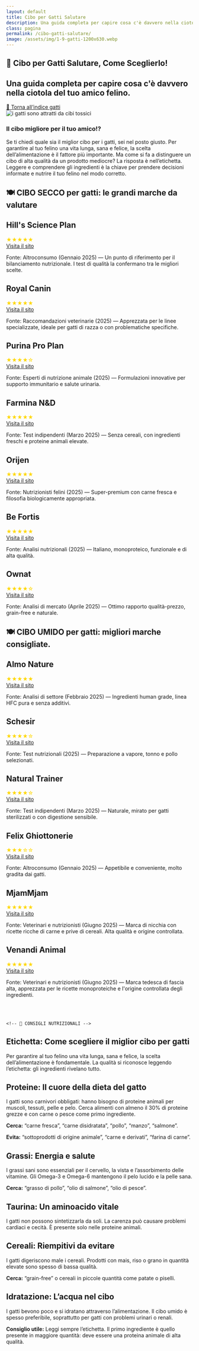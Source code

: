 ```yaml
---
layout: default
title: Cibo per Gatti Salutare
description: Una guida completa per capire cosa c'è davvero nella ciotola del tuo amico felino.
class: pagina
permalink: /cibo-gatti-salutare/
image: /assets/img/1-9-gatti-1200x630.webp
---
```


<main class="layout-wrapper">

<!-- 📝 INTRODUZIONE -->
<section class="intro">
  <h1 class="main-title-centered">🍴 Cibo per Gatti Salutare, Come Sceglierlo!</h1>
  <h2 class="small-title">
    Una guida completa per capire cosa c'è davvero nella ciotola del tuo amico felino.
  </h2>
</section>

<a href="/index-tutto-gatti/" class="btn-indice" aria-label="Vai all’indice gatti">
  🐾 Torna all’indice gatti
</a>


<section class="square-grid">

  <div class="content-square">
    <img src="/assets/img/1-Cibo-Gatti-Il-Migliore-480.webp" alt="i gatti sono attratti da cibi tossici">
    <h3>Il cibo migliore per il tuo amico!?</h3>
    <div class="description">
      Se ti chiedi quale sia il miglior cibo per i gatti, sei nel posto giusto. Per garantire al tuo felino una vita lunga, sana e felice, la scelta dell’alimentazione è il fattore più importante. Ma come si fa a distinguere un cibo di alta qualità da un prodotto mediocre? La risposta è nell’etichetta. Leggere e comprendere gli ingredienti è la chiave per prendere decisioni informate e nutrire il tuo felino nel modo corretto.
    </div>
  </div>
</section>


<!-- 🍽️ CIBO SECCO -->

<section class="text-block">
  <h2 class="section-title-gradient">🍽️ CIBO SECCO per gatti: le grandi marche da valutare</h2>
</section>

<section class="indice-antracite">
  <div class="brand-header">
    <h2 class="section-title">Hill's Science Plan</h2>
    <div class="rating-stars"><span style="color: gold;">★★★★★</span></div>
    <a class="brand-name" href="https://www.hillspet.it/" target="_blank" rel="noopener">Visita il sito</a>
  </div>
  <p class="brand-description">
    Fonte: Altroconsumo (Gennaio 2025) — Un punto di riferimento per il bilanciamento nutrizionale. I test di qualità la confermano tra le migliori scelte.
  </p>
</section>

<section class="indice-antracite">
  <div class="brand-header">
    <h2 class="section-title">Royal Canin</h2>
    <div class="rating-stars"><span style="color: gold;">★★★★★</span></div>
    <a class="brand-name" href="https://www.royalcanin.com/it" target="_blank" rel="noopener">Visita il sito</a>
  </div>
  <p class="brand-description">
    Fonte: Raccomandazioni veterinarie (2025) — Apprezzata per le linee specializzate, ideale per gatti di razza o con problematiche specifiche.
  </p>
</section>

<section class="indice-antracite">
  <div class="brand-header">
    <h2 class="section-title">Purina Pro Plan</h2>
    <div class="rating-stars"><span style="color: gold;">★★★★☆</span></div>
    <a class="brand-name" href="https://www.purina.it/" target="_blank" rel="noopener">Visita il sito</a>
  </div>
  <p class="brand-description">
    Fonte: Esperti di nutrizione animale (2025) — Formulazioni innovative per supporto immunitario e salute urinaria.
  </p>
</section>

<section class="indice-antracite">
  <div class="brand-header">
    <h2 class="section-title">Farmina N&D</h2>
    <div class="rating-stars"><span style="color: gold;">★★★★★</span></div>
    <a class="brand-name" href="https://www.farmina.com/it/" target="_blank" rel="noopener">Visita il sito</a>
  </div>
  <p class="brand-description">
    Fonte: Test indipendenti (Marzo 2025) — Senza cereali, con ingredienti freschi e proteine animali elevate.
  </p>
</section>

<section class="indice-antracite">
  <div class="brand-header">
    <h2 class="section-title">Orijen</h2>
    <div class="rating-stars"><span style="color: gold;">★★★★★</span></div>
    <a class="brand-name" href="https://www.orijen.ca/" target="_blank" rel="noopener">Visita il sito</a>
  </div>
  <p class="brand-description">
    Fonte: Nutrizionisti felini (2025) — Super-premium con carne fresca e filosofia biologicamente appropriata.
  </p>
</section>

<section class="indice-antracite">
  <div class="brand-header">
    <h2 class="section-title">Be Fortis</h2>
    <div class="rating-stars"><span style="color: gold;">★★★★★</span></div>
    <a class="brand-name" href="https://www.arcaplanet.it/s/?q=BeFortis+cat" target="_blank" rel="noopener">Visita il sito</a>
  </div>
  <p class="brand-description">
    Fonte: Analisi nutrizionali (2025) — Italiano, monoproteico, funzionale e di alta qualità.
  </p>
</section>

<section class="indice-antracite">
  <div class="brand-header">
    <h2 class="section-title">Ownat</h2>
    <div class="rating-stars"><span style="color: gold;">★★★★☆</span></div>
    <a class="brand-name" href="https://www.ownat.com/it/" target="_blank" rel="noopener">Visita il sito</a>
  </div>
  <p class="brand-description">
    Fonte: Analisi di mercato (Aprile 2025) — Ottimo rapporto qualità-prezzo, grain-free e naturale.
  </p>
</section>




  

<!-- 🍽️ CIBO UMIDO -->


<section class="text-block">
  <h2 class="section-title-gradient">🍽️ CIBO UMIDO per gatti: migliori marche consigliate.</h2>
</section>

<section class="indice-antracite">
  <div class="brand-header">
    <h2 class="section-title">Almo Nature</h2>
    <div class="rating-stars"><span style="color: gold;">★★★★★</span></div>
    <a class="brand-name" href="https://www.almonature.com/" target="_blank" rel="noopener">Visita il sito</a>
  </div>
  <p class="brand-description">
    Fonte: Analisi di settore (Febbraio 2025) — Ingredienti human grade, linea HFC pura e senza additivi.
  </p>
</section>

<section class="indice-antracite">
  <div class="brand-header">
    <h2 class="section-title">Schesir</h2>
    <div class="rating-stars"><span style="color: gold;">★★★★☆</span></div>
    <a class="brand-name" href="https://www.schesir.com/" target="_blank" rel="noopener">Visita il sito</a>
  </div>
  <p class="brand-description">
    Fonte: Test nutrizionali (2025) — Preparazione a vapore, tonno e pollo selezionati.
  </p>
</section>

<section class="indice-antracite">
  <div class="brand-header">
    <h2 class="section-title">Natural Trainer</h2>
    <div class="rating-stars"><span style="color: gold;">★★★★☆</span></div>
    <a class="brand-name" href="https://www.trainer.eu/" target="_blank" rel="noopener">Visita il sito</a>
  </div>
  <p class="brand-description">
    Fonte: Test indipendenti (Marzo 2025) — Naturale, mirato per gatti sterilizzati o con digestione sensibile.
  </p>
</section>

<section class="indice-antracite">
  <div class="brand-header">
    <h2 class="section-title">Felix Ghiottonerie</h2>
    <div class="rating-stars"><span style="color: gold;">★★★☆☆</span></div>
    <a class="brand-name" href="https://www.purina.it/felix" target="_blank" rel="noopener">Visita il sito</a>
  </div>
  <p class="brand-description">
    Fonte: Altroconsumo (Gennaio 2025) — Appetibile e conveniente, molto gradita dai gatti.
  </p>
</section>

<section class="indice-antracite">
  <div class="brand-header">
    <h2 class="section-title">MjamMjam</h2>
    <div class="rating-stars"><span style="color: gold;">★★★★★</span></div>
    <a class="brand-name" href="https://www.mjammjam.de/" target="_blank" rel="noopener">Visita il sito</a>
  </div>
  <p class="brand-description">
    Fonte: Veterinari e nutrizionisti (Giugno 2025) — Marca di nicchia con ricette ricche di carne e prive di cereali. Alta qualità e origine controllata.
  </p>
</section>

<section class="indice-antracite">
  <div class="brand-header">
    <h2 class="section-title">Venandi Animal</h2>
    <div class="rating-stars"><span style="color: gold;">★★★★★</span></div>
    <a class="brand-name" href="https://www.venandi-animal.de/" target="_blank" rel="noopener">Visita il sito</a>
  </div>
  <p class="brand-description">
    Fonte: Veterinari e nutrizionisti (Giugno 2025) — Marca tedesca di fascia alta, apprezzata per le ricette monoproteiche e l'origine controllata degli ingredienti.
  </p>
</section>

<br><br>


    <!-- 📘 CONSIGLI NUTRIZIONALI -->
<section class="text-block">

  <h2><strong>Etichetta:</strong> Come scegliere il miglior cibo per gatti</h2>
  <p>Per garantire al tuo felino una vita lunga, sana e felice, la scelta dell’alimentazione è fondamentale. La qualità si riconosce leggendo l’etichetta: gli ingredienti rivelano tutto.</p>

  <h2><strong>Proteine:</strong> Il cuore della dieta del gatto</h2>
  <p>I gatti sono carnivori obbligati: hanno bisogno di proteine animali per muscoli, tessuti, pelle e pelo. Cerca alimenti con almeno il 30% di proteine grezze e con carne o pesce come primo ingrediente.</p>
  <p><strong>Cerca:</strong> “carne fresca”, “carne disidratata”, “pollo”, “manzo”, “salmone”.</p>
  <p><strong>Evita:</strong> “sottoprodotti di origine animale”, “carne e derivati”, “farina di carne”.</p>

  <h2><strong>Grassi:</strong> Energia e salute</h2>
  <p>I grassi sani sono essenziali per il cervello, la vista e l’assorbimento delle vitamine. Gli Omega-3 e Omega-6 mantengono il pelo lucido e la pelle sana.</p>
  <p><strong>Cerca:</strong> “grasso di pollo”, “olio di salmone”, “olio di pesce”.</p>

  <h2><strong>Taurina:</strong> Un aminoacido vitale</h2>
  <p>I gatti non possono sintetizzarla da soli. La carenza può causare problemi cardiaci e cecità. È presente solo nelle proteine animali.</p>

  <h2><strong>Cereali:</strong> Riempitivi da evitare</h2>
  <p>I gatti digeriscono male i cereali. Prodotti con mais, riso o grano in quantità elevate sono spesso di bassa qualità.</p>
  <p><strong>Cerca:</strong> “grain-free” o cereali in piccole quantità come patate o piselli.</p>

  <h2><strong>Idratazione:</strong> L’acqua nel cibo</h2>
  <p>I gatti bevono poco e si idratano attraverso l’alimentazione. Il cibo umido è spesso preferibile, soprattutto per gatti con problemi urinari o renali.</p>
  <p><strong>Consiglio utile:</strong> Leggi sempre l’etichetta. Il primo ingrediente è quello presente in maggiore quantità: deve essere una proteina animale di alta qualità.</p>

</section>

